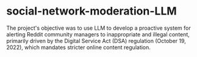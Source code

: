 # social-network-moderation-LLM
The project's objective was to use LLM to develop a proactive system for alerting Reddit community managers to inappropriate and illegal content, primarily driven by the Digital Service Act (DSA) regulation (October 19, 2022), which mandates stricter online content regulation.

